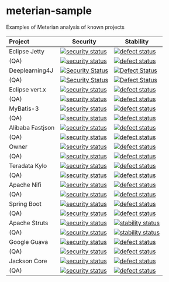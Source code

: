 # meterian-sample
Examples of Meterian analysis of known projects 

| Project          | Security      | Stability  |
|:---------------- | ------------- | ---------- |
| Eclipse Jetty    | [![security status](https://www.meterian.com/badge/gh/johnsblatter/jetty.project/security)](https://www.meterian.com/report/gh/johnsblatter/jetty.project) | [![defect status](https://www.meterian.com/badge/gh/johnsblatter/jetty.project/stability)](https://www.meterian.com/report/gh/johnsblatter/jetty.project) |
| (QA)             | [![security status](https://qa.meterian.com/badge/gh/johnsblatter/jetty.project/security)](https://qa.meterian.com/report/gh/johnsblatter/jetty.project) | [![defect status](https://qa.meterian.com/badge/gh/johnsblatter/jetty.project/stability)](https://qa.meterian.com/report/gh/johnsblatter/jetty.project) |
| Deeplearning4J   | [![Security Status](https://www.meterian.io/badge/gh/johnsblatter/deeplearning4j/security)](https://www.meterian.io/report/gh/johnsblatter/deeplearning4j) | [![Defect Status](https://www.meterian.io/badge/gh/johnsblatter/deeplearning4j/stability)](https://www.meterian.io/report/gh/johnsblatter/deeplearning4j) |
| (QA)             | [![Security Status](https://qa.meterian.io/badge/gh/johnsblatter/deeplearning4j/security)](https://qa.meterian.io/report/gh/johnsblatter/deeplearning4j) | [![Defect Status](https://qa.meterian.io/badge/gh/johnsblatter/deeplearning4j/stability)](https://qa.meterian.io/report/gh/johnsblatter/deeplearning4j) |
| Eclipse vert.x   | [![security status](https://www.meterian.io/badge/gh/eclipse/vert.x/security)](https://www.meterian.io/report/gh/eclipse/vert.x) | [![defect status](https://www.meterian.io/badge/gh/eclipse/vert.x/stability)](https://www.meterian.io/report/gh/eclipse/vert.x) |
| (QA)             | [![security status](https://qa.meterian.io/badge/gh/eclipse/vert.x/security)](https://qa.meterian.io/report/gh/eclipse/vert.x) | [![defect status](https://qa.meterian.io/badge/gh/eclipse/vert.x/stability)](https://qa.meterian.io/report/gh/eclipse/vert.x) |
| MyBatis-3        | [![security status](https://www.meterian.io/badge/gh/mybatis/mybatis-3/security?branch=3.3.x)](https://www.meterian.io/report/gh/mybatis/mybatis-3?branch=3.3.x) | [![defect status](https://www.meterian.io/badge/gh/mybatis/mybatis-3/stability?branch=3.3.x)](https://www.meterian.io/report/gh/mybatis/mybatis-3?branch=3.3.x) |
| (QA)             | [![security status](https://qa.meterian.io/badge/gh/mybatis/mybatis-3/security?branch=3.3.x)](https://qa.meterian.io/report/gh/mybatis/mybatis-3?branch=3.3.x) | [![defect status](https://qa.meterian.io/badge/gh/mybatis/mybatis-3/stability?branch=3.3.x)](https://qa.meterian.io/report/gh/mybatis/mybatis-3?branch=3.3.x) |
| Alibaba Fastjson | [![security status](https://qa.meterian.io/badge/gh/alibaba/fastjson/security)](https://qa.meterian.io/report/gh/alibaba/fastjson) | [![defect status](https://qa.meterian.io/badge/gh/alibaba/fastjson/stability)](https://qa.meterian.io/report/gh/alibaba/fastjson) |
| (QA)             | [![security status](https://www.meterian.io/badge/gh/alibaba/fastjson/security)](https://www.meterian.io/report/gh/alibaba/fastjson) | [![defect status](https://www.meterian.io/badge/gh/alibaba/fastjson/stability)](https://www.meterian.io/report/gh/alibaba/fastjson) |
| Owner            | [![security status](https://www.meterian.io/badge/gh/lviggiano/owner/security)](https://www.meterian.io/report/gh/lviggiano/owner) | [![defect status](https://www.meterian.io/badge/gh/lviggiano/owner/stability)](https://www.meterian.io/report/gh/lviggiano/owner) |
| (QA)             | [![security status](https://qa.meterian.io/badge/gh/lviggiano/owner/security)](https://qa.meterian.io/report/gh/lviggiano/owner) | [![defect status](https://qa.meterian.io/badge/gh/lviggiano/owner/stability)](https://qa.meterian.io/report/gh/lviggiano/owner) |
| Teradata Kylo    | [![security status](https://www.meterian.io/badge/gh/teradata/kylo/security)](https://www.meterian.io/report/gh/teradata/kylo) | [![defect status](https://www.meterian.io/badge/gh/teradata/kylo/stability)](https://www.meterian.io/report/gh/teradata/kylo) |
| (QA)             | [![security status](https://qa.meterian.io/badge/gh/teradata/kylo/security)](https://qa.meterian.io/report/gh/teradata/kylo) | [![defect status](https://qa.meterian.io/badge/gh/teradata/kylo/stability)](https://qa.meterian.io/report/gh/teradata/kylo) |
| Apache Nifi      | [![security status](https://www.meterian.io/badge/gh/apache/nifi/security)](https://www.meterian.io/report/gh/apache/nifi) | [![defect status](https://www.meterian.io/badge/gh/apache/nifi/stability)](https://www.meterian.io/report/gh/apache/nifi) |
| (QA)             | [![security status](https://qa.meterian.io/badge/gh/apache/nifi/security)](https://qa.meterian.io/report/gh/apache/nifi) | [![defect status](https://qa.meterian.io/badge/gh/apache/nifi/stability)](https://qa.meterian.io/report/gh/apache/nifi) |
| Spring Boot      | [![security status](https://www.meterian.io/badge/gh/spring-projects/spring-boot/security)](https://www.meterian.io/report/gh/spring-projects/spring-boot) | [![defect status](https://www.meterian.io/badge/gh/spring-projects/spring-boot/stability)](https://www.meterian.io/report/gh/spring-projects/spring-boot) |
| (QA)             | [![security status](https://qa.meterian.io/badge/gh/spring-projects/spring-boot/security)](https://qa.meterian.io/report/gh/spring-projects/spring-boot) | [![defect status](https://qa.meterian.io/badge/gh/spring-projects/spring-boot/stability)](https://qa.meterian.io/report/gh/spring-projects/spring-boot) |
| Apache Struts    | [![security status](https://www.meterian.io/badge/gh/apache/struts/security)](https://www.meterian.io/report/gh/apache/struts) |[![stability status](https://www.meterian.io/badge/gh/apache/struts/stability)](https://www.meterian.io/report/gh/apache/struts)|
| (QA)             | [![security status](https://qa.meterian.io/badge/gh/apache/struts/security)](https://qa.meterian.io/report/gh/apache/struts) |[![stability status](https://qa.meterian.io/badge/gh/apache/struts/stability)](https://qa.meterian.io/report/gh/apache/struts)|
| Google Guava    | [![security status](https://www.meterian.com/badge/gh/google/guava/security)](https://www.meterian.com/report/gh/google/guava) | [![defect status](https://www.meterian.com/badge/gh/google/guava/stability)](https://www.meterian.com/report/gh/google/guava) |
| (QA)             | [![security status](https://qa.meterian.com/badge/gh/google/guava/security)](https://qa.meterian.com/report/gh/google/guava) | [![defect status](https://qa.meterian.com/badge/gh/google/guava/stability)](https://qa.meterian.com/report/gh/google/guava) |
| Jackson Core     | [![security status](https://www.meterian.com/badge/gh/FasterXML/jackson-core/security)](https://www.meterian.com/report/gh/FasterXML/jackson-core) | [![defect status](https://www.meterian.com/badge/gh/FasterXML/jackson-core/stability)](https://www.meterian.com/report/gh/FasterXML/jackson-core) |
| (QA)             | [![security status](https://qa.meterian.com/badge/gh/FasterXML/jackson-core/security)](https://qa.meterian.com/report/gh/FasterXML/jackson-core) | [![defect status](https://qa.meterian.com/badge/gh/FasterXML/jackson-core/stability)](https://qa.meterian.com/report/gh/FasterXML/jackson-core) |


